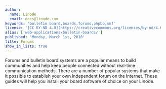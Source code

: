 ```yaml
---
author:
  name: Linode
  email: docs@linode.com
keywords: 'bulletin board,boards,forums,phpbb,smf'
license: '[CC BY-ND 4.0](https://creativecommons.org/licenses/by-nd/4.0)'
alias: ['web-applications/bulletin-boards/']
published: 'Monday, March 1st, 2010'
title: Forums
show_in_lists: true
---
```


Forums and bulletin board systems are a popular means to build communities and help keep people connected without real-time communication methods. There are a number of popular systems that make it possible to establish your own independent forum on the Internet. These guides will help you install your board software of choice on your Linode.
